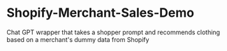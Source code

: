# Shopify-Merchant-Sales-Demo
Chat GPT wrapper that takes a shopper prompt and recommends clothing based on a merchant's dummy data from Shopify
